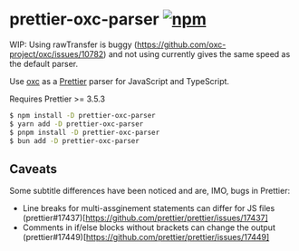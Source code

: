 # prettier-oxc-parser [![npm](https://img.shields.io/npm/v/prettier-oxc-parser)](https://www.npmjs.com/package/prettier-oxc-parser)

WIP: Using rawTransfer is buggy (https://github.com/oxc-project/oxc/issues/10782) and not using currently gives the same speed as the default parser.

Use [oxc](https://github.com/oxc-project/oxc) as a [Prettier](https://prettier.io/) parser for JavaScript and TypeScript.

Requires Prettier >= 3.5.3

```sh
$ npm install -D prettier-oxc-parser
$ yarn add -D prettier-oxc-parser
$ pnpm install -D prettier-oxc-parser
$ bun add -D prettier-oxc-parser
```

## Caveats

Some subtitle differences have been noticed and are, IMO, bugs in Prettier:

- Line breaks for multi-assginement statements can differ for JS files (prettier#17437)[https://github.com/prettier/prettier/issues/17437]
- Comments in if/else blocks without brackets can change the output (prettier#17449)[https://github.com/prettier/prettier/issues/17449]

